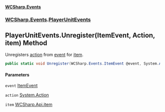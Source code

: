 #### [WCSharp.Events](README.md 'README')
### [WCSharp.Events](WCSharp.Events.md 'WCSharp.Events').[PlayerUnitEvents](WCSharp.Events.PlayerUnitEvents.md 'WCSharp.Events.PlayerUnitEvents')

## PlayerUnitEvents.Unregister(ItemEvent, Action, item) Method

Unregisters [action](WCSharp.Events.PlayerUnitEvents.Unregister(WCSharp.Events.ItemEvent,System.Action,WCSharp.Api.item).md#WCSharp.Events.PlayerUnitEvents.Unregister(WCSharp.Events.ItemEvent,System.Action,WCSharp.Api.item).action 'WCSharp.Events.PlayerUnitEvents.Unregister(WCSharp.Events.ItemEvent, System.Action, WCSharp.Api.item).action') from [event](WCSharp.Events.PlayerUnitEvents.Unregister(WCSharp.Events.ItemEvent,System.Action,WCSharp.Api.item).md#WCSharp.Events.PlayerUnitEvents.Unregister(WCSharp.Events.ItemEvent,System.Action,WCSharp.Api.item).event 'WCSharp.Events.PlayerUnitEvents.Unregister(WCSharp.Events.ItemEvent, System.Action, WCSharp.Api.item).event') for [item](WCSharp.Events.PlayerUnitEvents.Unregister(WCSharp.Events.ItemEvent,System.Action,WCSharp.Api.item).md#WCSharp.Events.PlayerUnitEvents.Unregister(WCSharp.Events.ItemEvent,System.Action,WCSharp.Api.item).item 'WCSharp.Events.PlayerUnitEvents.Unregister(WCSharp.Events.ItemEvent, System.Action, WCSharp.Api.item).item').

```csharp
public static void Unregister(WCSharp.Events.ItemEvent @event, System.Action action, WCSharp.Api.item item);
```
#### Parameters

<a name='WCSharp.Events.PlayerUnitEvents.Unregister(WCSharp.Events.ItemEvent,System.Action,WCSharp.Api.item).event'></a>

`event` [ItemEvent](WCSharp.Events.ItemEvent.md 'WCSharp.Events.ItemEvent')

<a name='WCSharp.Events.PlayerUnitEvents.Unregister(WCSharp.Events.ItemEvent,System.Action,WCSharp.Api.item).action'></a>

`action` [System.Action](https://docs.microsoft.com/en-us/dotnet/api/System.Action 'System.Action')

<a name='WCSharp.Events.PlayerUnitEvents.Unregister(WCSharp.Events.ItemEvent,System.Action,WCSharp.Api.item).item'></a>

`item` [WCSharp.Api.item](https://docs.microsoft.com/en-us/dotnet/api/WCSharp.Api.item 'WCSharp.Api.item')